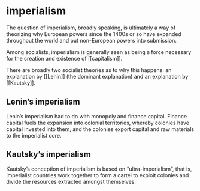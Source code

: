 # imperialism

The question of imperialism, broadly speaking, is ultimately a way of theorizing why European powers since the 1400s or so have expanded throughout the world and put non-European powers into submission.

Among socialists, imperialism is generally seen as being a force necessary for the creation and existence of [[capitalism]].

There are broadly two socialist theories as to why this happens: an explanation by [[Lenin]] (the dominant explanation) and an explanation by [[Kautsky]].


## Lenin&rsquo;s imperialism

Lenin&rsquo;s imperialism had to do with monopoly and finance capital. Finance capital fuels the expansion into colonial territories, whereby colonies have capital invested into them, and the colonies export capital and raw materials to the imperialist core.


## Kautsky&rsquo;s imperialism

Kautsky&rsquo;s conception of imperialism is based on &ldquo;ultra-imperialism&rdquo;, that is, imperialist countries work together to form a cartel to exploit colonies and divide the resources extracted amongst themselves.

